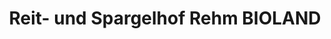 ---
title: "Reit- und Spargelhof Rehm BIOLAND"
url: /heidelberg/reit-und-spargelhof-rehm-bioland/
shop: Hofladen
---